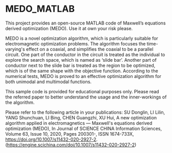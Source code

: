 # MEDO_MATLAB
 This project provides an open-source MATLAB code of Maxwell’s equations derived optimization (MEDO). Use it at own your risk please.
 
 MEDO is a novel optimization algorithm, which is particularly suitable for electromagnetic optimization problems. The algorithm focuses the time-varying's effect on a coaxial, and simplifies the coaxial to be a parallel circuit. One part of the conductor in the circuit is treated as the individual to explore the search space, which is named as ‘slide bar’. Another part of conductor next to the slide bar is treated as the region to be optimized, which is of the same shape with the objective function. According to the numerical tests, MEDO is proved to an effective optimization algorithm for both unimodal and multimodal functions.

This sample code is provided for educational purposes only. Please read the referred paper to better understand the usage and the inner-workings of the algorithm.

Please refer to the following article in your publications:
SU Donglin, LI Lilin, YANG Shunchuan, LI Bing, CHEN Guangzhi, XU Hui, A new optimization algorithm applied in electromagnetics — Maxwell's equations derived optimization (MEDO), In Journal of SCIENCE CHINA Information Sciences, Volume 63, Issue 10, 2020, Pages 200301-, ISSN 1674-733X, https://doi.org/10.1007/s11432-020-2927-2.
(https://engine.scichina.com/doi/10.1007/s11432-020-2927-2)
